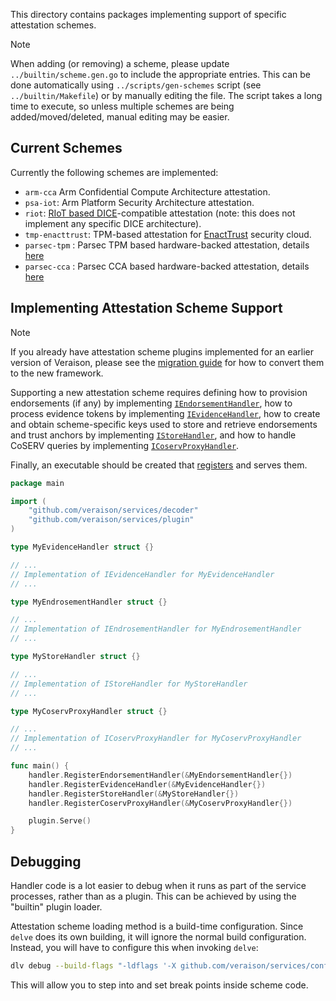 This directory contains packages implementing support of specific attestation
schemes.

> [!NOTE]
> When adding (or removing) a scheme, please update `../builtin/scheme.gen.go`
> to include the appropriate entries. This can be done automatically using
> `../scripts/gen-schemes` script (see `../builtin/Makefile`) or by manually
> editing the file. The script takes a long time to execute, so unless multiple
> schemes are being added/moved/deleted, manual editing may be easier.

## Current Schemes

Currently the following schemes are implemented:

- `arm-cca` Arm Confidential Compute Architecture attestation.
- `psa-iot`: Arm Platform Security Architecture attestation.
- `riot`: [RIoT based DICE](https://trustedcomputinggroup.org/work-groups/dice-architectures/)-compatible
  attestation (note: this does not implement any specific DICE architecture).
- `tmp-enacttrust`: TPM-based attestation for
  [EnactTrust](https://www.enacttrust.com/) security cloud.
- `parsec-tpm` : Parsec TPM based hardware-backed attestation, details
  [here](https://github.com/CCC-Attestation/attested-tls-poc/blob/main/doc/parsec-evidence-tpm.md)
- `parsec-cca` : Parsec CCA based hardware-backed attestation, details
   [here](https://github.com/CCC-Attestation/attested-tls-poc/blob/main/doc/parsec-evidence-cca.md)

## Implementing Attestation Scheme Support

> [!NOTE]
> If you already have attestation scheme plugins implemented for an
> earlier version of Veraison, please see the [migration guide](MIGRATING.md)
> for how to convert them to the new framework.

Supporting a new attestation scheme requires defining how to provision
endorsements (if any) by implementing
[`IEndorsementHandler`](../handler/iendorsementhandler.go), how to process
evidence tokens by implementing
[`IEvidenceHandler`](../handler/ievidencehandler.go), how to create and obtain
scheme-specific keys used to store and retrieve endorsements and trust anchors
by implementing [`IStoreHandler`](../handler/istorehandler.go), and how to
handle CoSERV queries by implementing
[`ICoservProxyHandler`](../handler/icoservproxyhandler.go).

Finally, an executable should be created that [registers](../handler/plugin.go)
and serves them.

```go
package main

import (
	"github.com/veraison/services/decoder"
	"github.com/veraison/services/plugin"
)

type MyEvidenceHandler struct {}

// ...
// Implementation of IEvidenceHandler for MyEvidenceHandler
// ...

type MyEndrosementHandler struct {}

// ...
// Implementation of IEndrosementHandler for MyEndrosementHandler
// ...

type MyStoreHandler struct {}

// ...
// Implementation of IStoreHandler for MyStoreHandler
// ...

type MyCoservProxyHandler struct {}

// ...
// Implementation of ICoservProxyHandler for MyCoservProxyHandler
// ...

func main() {
	handler.RegisterEndorsementHandler(&MyEndorsementHandler{})
	handler.RegisterEvidenceHandler(&MyEvidenceHandler{})
	handler.RegisterStoreHandler(&MyStoreHandler{})
	handler.RegisterCoservProxyHandler(&MyCoservProxyHandler{})

	plugin.Serve()
}
```

## Debugging

Handler code is a lot easier to debug when it runs as part of the service
processes, rather than as a plugin. This can be achieved by using the "builtin"
plugin loader.

Attestation scheme loading method is a build-time configuration. Since `delve`
does its own building, it will ignore the normal build configuration. Instead,
you will have to configure this when invoking `delve`:

```sh
dlv debug --build-flags "-ldflags '-X github.com/veraison/services/config.SchemeLoader=builtin'"
```

This will allow you to step into and set break points inside scheme code.
